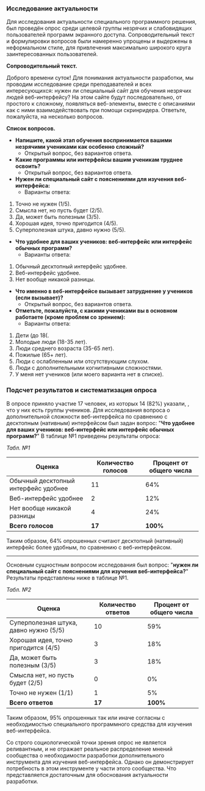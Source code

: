 ﻿### Исследование актуальности

Для исследования актуальности специального программного решения, был проведён опрос среди целевой группы незрячих и слабовидящих пользователей программ экранного доступа.
Сопроводительный текст и формулировки вопросов были намеренно упрощены и выдержены в неформальном стиле, для привлечения максимально широкого круга заинтересованных пользователей.

**Сопроводительный текст.**

Доброго времени суток!
Для понимания актуальности разработки, мы проводим исследование среди преподавателей и всех интересующихся: нужен ли специальный сайт для обучения незрячих людей веб-интерфейсу?
На этом сайте будут последовательно, от простого к сложному, появляться веб-элементы, вместе с описаниями как с ними взаимодействовать при помощи скринридера.
Ответьте, пожалуйста, на несколько вопросов.

**Список вопросов.**
- **Напишите, какой этап обучения воспринимается вашими незрячими учениками как особенно сложный?**
  * Открытый вопрос, без вариантов ответа.
- **Какие программы или интерфейсы вашим ученикам труднее освоить?**
  * Открытый вопрос, без вариантов ответа.
- **Нужен ли специальный сайт с пояснениями для изучения веб-интерфейса:**
  * Варианты ответа:
1. Точно не нужен (1/5).
2. Смысла нет, но пусть будет (2/5).
3. Да, может быть полезным (3/5).
4. Хорошая идея, точно пригодится (4/5).
5. Суперполезная штука, давно нужно (5/5).
- **Что удобнее для ваших учеников: веб-интерфейс или интерфейс обычных программ?**
  * Варианты ответа:
1. Обычный десктопный интерфейс удобнее.
2. Веб-интерфейс удобнее.
3. Нет вообще никакой разницы.
- **Что именно в веб-интерфейсе вызывает затруднение у учеников (если вызывает)?**
  * Открытый вопрос, без вариантов ответа.
- **Отметьте, пожалуйста, с какими учениками вы в основном работаете (кроме проблем со зрением):**
  * Варианты ответа:
1. Дети (до 18(.
2. Молодые люди (18-35 лет).
3. Люди среднего возраста (35-65 лет).
4. Пожилые (65+ лет).
5. Люди с ослабленным или отсутствующим слухом.
6. Люди с дополнительными когнитивными сложностями.
7. У меня нет учеников (или моего варианта нет в списке).

### Подсчет результатов и систематизация опроса

В опросе приняло участие 17 человек, из которых 14 (82%) указали, , что у них есть группы учеников.
Для исследования вопроса о дополнительной сложности веб-интерфейса по сравнению с десктопным (нативным) интерфейсом был задан вопрос: "**Что удобнее для ваших учеников: веб-интерфейс или интерфейс обычных программ?**"
В таблице №1 приведены результаты опроса:

_Табл. №1_

| Оценка                              | Количество голосов | Процент от общего числа |
|-------------------------------------|--------------------|-------------------------|
| Обычный десктопный интерфейс удобнее | 11                 | 64%                     |
| Веб-интерфейс удобнее               | 2                  | 12%                     |
| Нет вообще никакой разницы          | 4                  | 24%                     |
| **Всего голосов**                   | **17**             | **100%**                |

Таким образом, 64% опрошенных считают десктопный (нативный) интерфейс более удобным, по сравнению с веб-интерфейсом.

---

Основным сущностным вопросом исследования был вопрос: "**нужен ли специальный сайт с пояснениями для изучения веб-интерфейса?**" Результаты представлены ниже в таблице №1.

_Табл. №2_

| Оценка                                  | Количество ответов | Процент от общего числа |
|-----------------------------------------|--------------------|-------------------------|
| Суперполезная штука, давно нужно (5/5)  | 10                 | 59%                     |
| Хорошая идея, точно пригодится (4/5)    | 3                  | 18%                     |
| Да, может быть полезным (3/5)           | 3                  | 18%                     |
| Смысла нет, но пусть будет (2/5)        | 0                  | 0%                      |
| Точно не нужен (1/1)                    | 1                  | 5%                      |
| **Всего ответов**                       | **17**             | **100%**                |

Таким образом, 95% опрошенных так или иначе согласны с необходимостью специального программного средства для изучения веб-интерфейса.

Со строго социологической точки зрения опрос не является реливантным, и не отражает реальное распределение мнений сообщества о необходимости разработки дополнительного инструмента для изучения веб-интерфейса. Однако он демонстрирует потребность в этом инструменте у части этого сообщества. Что представляется достаточным для обоснования актуальности разработки.

